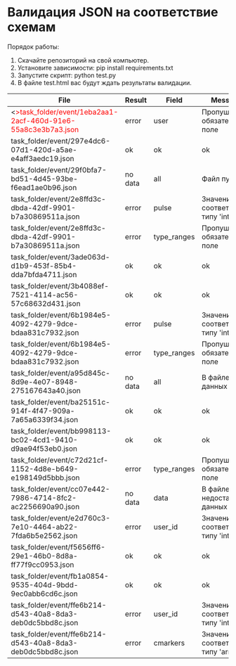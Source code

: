 # Валидация JSON на соответствие схемам

Порядок работы:

1. Скачайте репозиторий на свой компьютер.
2. Установите зависимости:
pip install requirements.txt
3. Запустите скрипт:
python test.py
4. В файле test.html вас будут ждать результаты валидации.


|File|Result|Field|Message|
|---|---|---|---|
|<<span style="color:red">>task_folder/event/1eba2aa1-2acf-460d-91e6-55a8c3e3b7a3.json|error|user|Пропущено обязательное поле</span>|
|task_folder/event/297e4dc6-07d1-420d-a5ae-e4aff3aedc19.json|ok|ok|ok|
|task_folder/event/29f0bfa7-bd51-4d45-93be-f6ead1ae0b96.json|no data|all|Файл пустой|
|task_folder/event/2e8ffd3c-dbda-42df-9901-b7a30869511a.json|error|pulse|Значение не соответствует типу 'integer'|
|task_folder/event/2e8ffd3c-dbda-42df-9901-b7a30869511a.json|error|type_ranges|Пропущено обязательное поле|
|task_folder/event/3ade063d-d1b9-453f-85b4-dda7bfda4711.json|ok|ok|ok|
|task_folder/event/3b4088ef-7521-4114-ac56-57c68632d431.json|ok|ok|ok|
|task_folder/event/6b1984e5-4092-4279-9dce-bdaa831c7932.json|error|pulse|Значение не соответствует типу 'integer'|
|task_folder/event/6b1984e5-4092-4279-9dce-bdaa831c7932.json|error|type_ranges|Пропущено обязательное поле|
|task_folder/event/a95d845c-8d9e-4e07-8948-275167643a40.json|no data|all|В файле нет данных|
|task_folder/event/ba25151c-914f-4f47-909a-7a65a6339f34.json|ok|ok|ok|
|task_folder/event/bb998113-bc02-4cd1-9410-d9ae94f53eb0.json|ok|ok|ok|
|task_folder/event/c72d21cf-1152-4d8e-b649-e198149d5bbb.json|error|type_ranges|Пропущено обязательное поле|
|task_folder/event/cc07e442-7986-4714-8fc2-ac2256690a90.json|no data|data|В файле недостаточно данных|
|task_folder/event/e2d760c3-7e10-4464-ab22-7fda6b5e2562.json|error|user_id|Значение не соответствует типу 'integer'|
|task_folder/event/f5656ff6-29e1-46b0-8d8a-ff77f9cc0953.json|ok|ok|ok|
|task_folder/event/fb1a0854-9535-404d-9bdd-9ec0abb6cd6c.json|ok|ok|ok|
|task_folder/event/ffe6b214-d543-40a8-8da3-deb0dc5bbd8c.json|error|user_id|Значение не соответствует типу 'integer'|
|task_folder/event/ffe6b214-d543-40a8-8da3-deb0dc5bbd8c.json|error|cmarkers|Значение не соответствует типу 'array'|
